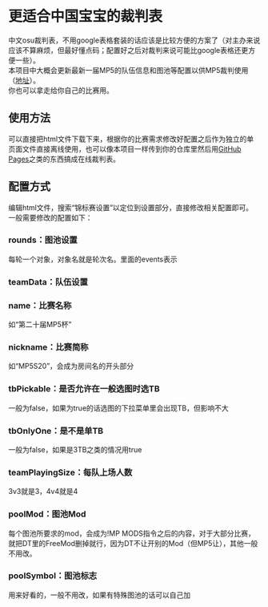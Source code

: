 # 更适合中国宝宝的裁判表

中文osu裁判表，不用google表格套装的话应该是比较方便的方案了（对主办来说应该不算麻烦，但最好懂点码；配置好之后对裁判来说可能比google表格还更方便一些）。  
本项目中大概会更新最新一届MP5的队伍信息和图池等配置以供MP5裁判使用（[地址](https://mp5tournament.github.io/referee_sheet/)）。  
你也可以拿走给你自己的比赛用。

## 使用方法

可以直接把html文件下载下来，根据你的比赛需求修改好配置之后作为独立的单页面文件直接离线使用，也可以像本项目一样传到你的仓库里然后用[GitHub Pages](https://docs.github.com/zh/pages)之类的东西搞成在线裁判表。

## 配置方式

编辑html文件，搜索“锦标赛设置”以定位到设置部分，直接修改相关配置即可。
一般需要修改的配置如下：
### rounds：图池设置
每轮一个对象，对象名就是轮次名。里面的events表示
### teamData：队伍设置

### name：比赛名称
如“第二十届MP5杯”
### nickname：比赛简称
如“MP5S20”，会成为房间名的开头部分
### tbPickable：是否允许在一般选图时选TB
一般为false，如果为true的话选图的下拉菜单里会出现TB，但影响不大
### tbOnlyOne：是不是单TB
一般为false，如果是3TB之类的情况用true
### teamPlayingSize：每队上场人数
3v3就是3，4v4就是4
### poolMod：图池Mod
每个图池所要求的mod，会成为!MP MODS指令之后的内容，对于大部分比赛，就把DT里的FreeMod删掉就行，因为DT不让开别的Mod（但MP5让），其他一般不用改。
### poolSymbol：图池标志
用来好看的，一般不用改，如果有特殊图池的话可以自己加
